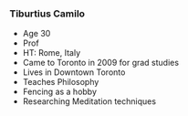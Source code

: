 ### Tiburtius Camilo
* Age 30
* Prof
* HT: Rome, Italy
* Came to Toronto in 2009 for grad studies
* Lives in Downtown Toronto
* Teaches Philosophy
* Fencing as a hobby
* Researching Meditation techniques

